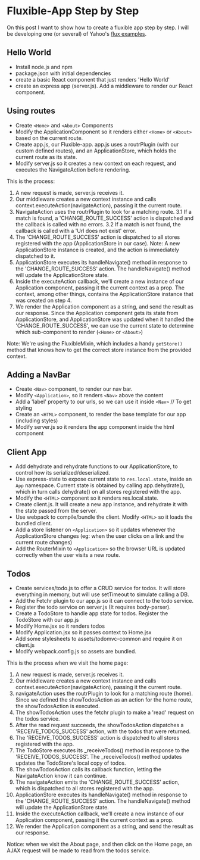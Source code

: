 # Fluxible-App Step by Step
On this post I want to show how to create a fluxible app step by step. I will be developing one (or several) of Yahoo's [flux examples](https://github.com/yahoo/flux-examples).

## Hello World
- Install node.js and npm
- package.json with initial dependencies
- create a basic React component that just renders 'Hello World'
- create an express app (server.js). Add a middleware to render our React component.

## Using routes
- Create `<Home>` and `<About>` Components
- Modify the ApplicationComponent so it renders either `<Home>` or `<About>` based on the current route.
- Create app.js, our Fluxible-app. app.js uses a routrPlugin (with our custom defined routes), and an ApplicationStore, which holds the current route as its state.
- Modify server.js so it creates a new context on each request, and executes the NavigateAction before rendering.

This is the process:
1. A new request is made, server.js receives it.
2. Our middleware creates a new context instance and calls context.executeAction(navigateAction), passing it the current route.
3. NavigateAction uses the routrPlugin to look for a matching route.
  3.1 If a match is found, a 'CHANGE_ROUTE_SUCCESS' action is dispatched and the callback is called with no errors.
  3.2 If a match is not found, the callback is called with a 'Url does not exist' error.
4. The 'CHANGE_ROUTE_SUCCESS' action is dispatched to all stores registered with the app (ApplicationStore in our case).
Note: A new ApplicationStore instance is created, and the action is immediately dispatched to it.
5. ApplicationStore executes its handleNavigate() method in response to the 'CHANGE_ROUTE_SUCCESS' action. The handleNavigate() method will update the ApplicationStore state.
6. Inside the executeAction callback, we'll create a new instance of our Application component, passing it the current context as a prop. The context, among other things, contains the ApplicationStore instance that was created on step 4.
7. We render the Application component as a string, and send the result as our response. 
Since the Application component gets its state from ApplicationStore, and ApplicationStore was updated when it handled the 'CHANGE_ROUTE_SUCCESS', we can use the current state to determine which sub-component to render (`<Home>` or `<About>`)

Note: We're using the FluxibleMixin, which includes a handy `getStore()` method that knows how to get the correct store instance from the provided context.

## Adding a NavBar
- Create `<Nav>` component, to render our nav bar.
- Modify `<Application>`, so it renders `<Nav>` above the content
- Add a 'label' property to our urls, so we can use it inside `<Nav>`
// To get styling
- Create an `<HTML>` component, to render the base template for our app (including styles)
- Modify server.js so it renders the app component inside the html component

## Client App
- Add dehydrate and rehydrate functions to our ApplicationStore, to control how its serialized/deserialized.
- Use express-state to expose current state to `res.local.state`, inside an `App` namespace. Current state is obtained by calling app.dehydrate(), which in turn calls dehydrate() on all stores registered with the app.
- Modify the `<HTML>` component so it renders res.local.state.
- Create client.js. It will create a new app instance, and rehydrate it with the state passed from the server.
- Use webpack to compile/bundle the client. Modify `<HTML>` so it loads the bundled client.
- Add a store listener on `<Application>` so it updates whenever the ApplicationStore changes (eg: when the user clicks on a link and the current route changes)
- Add the RouterMixin to `<Application>` so the browser URL is updated correctly when the user visits a new route.

## Todos
- Create services/todo.js to offer a CRUD service for todos. It will store everything in memory, but will use setTimeout to simulate calling a DB.
- Add the Fetchr plugin to our app.js so it can connect to the todo service.
- Register the todo service on server.js (It requires body-parser).
- Create a TodoStore to handle app state for todos. Register the TodoStore with our app.js
- Modify Home.jsx so it renders todos
- Modify Application.jsx so it passes context to Home.jsx
- Add some stylesheets to assets/todomvc-common and require it on client.js
- Modify webpack.config.js so assets are bundled.

This is the process when we visit the home page:
1. A new request is made, server.js receives it.
2. Our middleware creates a new context instance and calls context.executeAction(navigateAction), passing it the current route.
2. navigateAction uses the routrPlugin to look for a matching route (home). Since we defined the showTodosAction as an action for the home route, the showTodosAction is executed.
3. The showTodosAction uses the fetchr plugin to make a 'read' request on the todos service.
4. After the read request succeeds, the showTodosAction dispatches a 'RECEIVE_TODOS_SUCCESS' action, with the todos that were returned.
5. The 'RECEIVE_TODOS_SUCCESS' action is dispatched to all stores registered with the app.
6. The TodoStore executes its _receiveTodos() method in response to the 'RECEIVE_TODOS_SUCCESS'. The _receiveTodos() method updates updates the TodoStore's local copy of todos.
7. The showTodosAction calls its callback function, letting the NavigateAction know it can continue.
8. The navigateAction emits the 'CHANGE_ROUTE_SUCCESS' action, which is dispatched to all stores registered with the app.
9. ApplicationStore executes its handleNavigate() method in response to the 'CHANGE_ROUTE_SUCCESS' action. The handleNavigate() method will update the ApplicationStore state.
10. Inside the executeAction callback, we'll create a new instance of our Application component, passing it the current context as a prop.
11. We render the Application component as a string, and send the result as our response. 


Notice: when we visit the About page, and then click on the Home page, an AJAX request will be made to read from the todos service.
